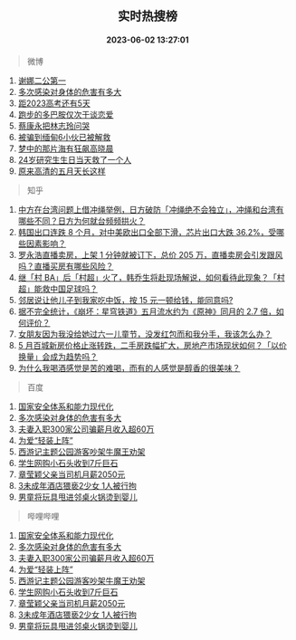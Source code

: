<div align="center"><h2>实时热搜榜</h2><h4>2023-06-02 13:27:01</h4></div>

> 微博  

1. [谢娜二公第一](https://s.weibo.com/weibo?q=%23%E8%B0%A2%E5%A8%9C%E4%BA%8C%E5%85%AC%E7%AC%AC%E4%B8%80%23&t=31&band_rank=1&Refer=top)<br />
2. [多次感染对身体的危害有多大](https://s.weibo.com/weibo?q=%23%E5%A4%9A%E6%AC%A1%E6%84%9F%E6%9F%93%E5%AF%B9%E8%BA%AB%E4%BD%93%E7%9A%84%E5%8D%B1%E5%AE%B3%E6%9C%89%E5%A4%9A%E5%A4%A7%23&t=31&band_rank=2&Refer=top)<br />
3. [距2023高考还有5天](https://s.weibo.com/weibo?q=%23%E8%B7%9D2023%E9%AB%98%E8%80%83%E8%BF%98%E6%9C%895%E5%A4%A9%23&t=31&band_rank=3&Refer=top)<br />
4. [跑步的多巴胺仅次于谈恋爱](https://s.weibo.com/weibo?q=%E8%B7%91%E6%AD%A5%E7%9A%84%E5%A4%9A%E5%B7%B4%E8%83%BA%E4%BB%85%E6%AC%A1%E4%BA%8E%E8%B0%88%E6%81%8B%E7%88%B1&t=31&band_rank=4&Refer=top)<br />
5. [蔡康永把林志玲问哭](https://s.weibo.com/weibo?q=%23%E8%94%A1%E5%BA%B7%E6%B0%B8%E6%8A%8A%E6%9E%97%E5%BF%97%E7%8E%B2%E9%97%AE%E5%93%AD%23&t=31&band_rank=5&Refer=top)<br />
6. [被骗到缅甸6小伙已被解救](https://s.weibo.com/weibo?q=%23%E8%A2%AB%E9%AA%97%E5%88%B0%E7%BC%85%E7%94%B86%E5%B0%8F%E4%BC%99%E5%B7%B2%E8%A2%AB%E8%A7%A3%E6%95%91%23&t=31&band_rank=6&Refer=top)<br />
7. [梦中的那片海有狂飙高晓晨](https://s.weibo.com/weibo?q=%23%E6%A2%A6%E4%B8%AD%E7%9A%84%E9%82%A3%E7%89%87%E6%B5%B7%E6%9C%89%E7%8B%82%E9%A3%99%E9%AB%98%E6%99%93%E6%99%A8%23&t=31&band_rank=7&Refer=top)<br />
8. [24岁研究生生日当天救了一个人](https://s.weibo.com/weibo?q=%2324%E5%B2%81%E7%A0%94%E7%A9%B6%E7%94%9F%E7%94%9F%E6%97%A5%E5%BD%93%E5%A4%A9%E6%95%91%E4%BA%86%E4%B8%80%E4%B8%AA%E4%BA%BA%23&t=31&band_rank=8&Refer=top)<br />
9. [原来高清的五月天长这样](https://s.weibo.com/weibo?q=%23%E5%8E%9F%E6%9D%A5%E9%AB%98%E6%B8%85%E7%9A%84%E4%BA%94%E6%9C%88%E5%A4%A9%E9%95%BF%E8%BF%99%E6%A0%B7%23&t=31&band_rank=9&Refer=top)<br />

> 知乎  

1. [中方在台湾问题上借冲绳举例，日方破防「冲绳绝不会独立」，冲绳和台湾有哪些不同？日方为何就台频频拱火？](https://www.zhihu.com/question/604246792)<br />
2. [韩国出口连跌 8 个月，对中美欧出口全部下滑，芯片出口大跌 36.2%，受哪些因素影响？](https://www.zhihu.com/question/604222429)<br />
3. [罗永浩直播卖房，上架 1 分钟就被订下，总价 205 万，直播卖房会引发跟风吗？直播买房有哪些风险？](https://www.zhihu.com/question/604265383)<br />
4. [继「村 BA」后「村超」火了，韩乔生将赴现场解说，如何看待此现象？「村超」能救中国足球吗？](https://www.zhihu.com/question/604276146)<br />
5. [邻居说让他儿子到我家吃中饭，按 15 元一顿给钱，能同意吗?](https://www.zhihu.com/question/603469319)<br />
6. [据不完全统计，《崩坏：星穹铁道》五月流水约为《原神》同月的 2.7 倍，如何评价？](https://www.zhihu.com/question/604195870)<br />
7. [女朋友因为我没给她过六一儿童节，没发红包而和我分手，我该怎么办？](https://www.zhihu.com/question/604201618)<br />
8. [5 月百城新房价格止涨转跌，二手房跌幅扩大，房地产市场现状如何？「以价换量」会成为趋势吗？](https://www.zhihu.com/question/604220951)<br />
9. [为什么我喝酒感觉是苦的难喝，而有的人感觉是醇香的很美味？](https://www.zhihu.com/question/32287872)<br />

> 百度  

1. [国家安全体系和能力现代化](https://www.baidu.com/s?wd=%E5%9B%BD%E5%AE%B6%E5%AE%89%E5%85%A8%E4%BD%93%E7%B3%BB%E5%92%8C%E8%83%BD%E5%8A%9B%E7%8E%B0%E4%BB%A3%E5%8C%96&sa=fyb_news&rsv_dl=fyb_news)<br />
2. [多次感染对身体的危害有多大](https://www.baidu.com/s?wd=%E5%A4%9A%E6%AC%A1%E6%84%9F%E6%9F%93%E5%AF%B9%E8%BA%AB%E4%BD%93%E7%9A%84%E5%8D%B1%E5%AE%B3%E6%9C%89%E5%A4%9A%E5%A4%A7&sa=fyb_news&rsv_dl=fyb_news)<br />
3. [夫妻入职300家公司骗薪月收入超60万](https://www.baidu.com/s?wd=%E5%A4%AB%E5%A6%BB%E5%85%A5%E8%81%8C300%E5%AE%B6%E5%85%AC%E5%8F%B8%E9%AA%97%E8%96%AA%E6%9C%88%E6%94%B6%E5%85%A5%E8%B6%8560%E4%B8%87&sa=fyb_news&rsv_dl=fyb_news)<br />
4. [为爱“轻装上阵”](https://www.baidu.com/s?wd=%E4%B8%BA%E7%88%B1%E2%80%9C%E8%BD%BB%E8%A3%85%E4%B8%8A%E9%98%B5%E2%80%9D&sa=fyb_news&rsv_dl=fyb_news)<br />
5. [西游记主题公园游客吵架牛魔王劝架](https://www.baidu.com/s?wd=%E8%A5%BF%E6%B8%B8%E8%AE%B0%E4%B8%BB%E9%A2%98%E5%85%AC%E5%9B%AD%E6%B8%B8%E5%AE%A2%E5%90%B5%E6%9E%B6%E7%89%9B%E9%AD%94%E7%8E%8B%E5%8A%9D%E6%9E%B6&sa=fyb_news&rsv_dl=fyb_news)<br />
6. [学生网购小石头收到7斤巨石](https://www.baidu.com/s?wd=%E5%AD%A6%E7%94%9F%E7%BD%91%E8%B4%AD%E5%B0%8F%E7%9F%B3%E5%A4%B4%E6%94%B6%E5%88%B07%E6%96%A4%E5%B7%A8%E7%9F%B3&sa=fyb_news&rsv_dl=fyb_news)<br />
7. [章莹颖父亲当司机月薪2050元](https://www.baidu.com/s?wd=%E7%AB%A0%E8%8E%B9%E9%A2%96%E7%88%B6%E4%BA%B2%E5%BD%93%E5%8F%B8%E6%9C%BA%E6%9C%88%E8%96%AA2050%E5%85%83&sa=fyb_news&rsv_dl=fyb_news)<br />
8. [3未成年酒店猥亵2少女 1人被行拘](https://www.baidu.com/s?wd=3%E6%9C%AA%E6%88%90%E5%B9%B4%E9%85%92%E5%BA%97%E7%8C%A5%E4%BA%B52%E5%B0%91%E5%A5%B3+1%E4%BA%BA%E8%A2%AB%E8%A1%8C%E6%8B%98&sa=fyb_news&rsv_dl=fyb_news)<br />
9. [男童将玩具甩进邻桌火锅烫到婴儿](https://www.baidu.com/s?wd=%E7%94%B7%E7%AB%A5%E5%B0%86%E7%8E%A9%E5%85%B7%E7%94%A9%E8%BF%9B%E9%82%BB%E6%A1%8C%E7%81%AB%E9%94%85%E7%83%AB%E5%88%B0%E5%A9%B4%E5%84%BF&sa=fyb_news&rsv_dl=fyb_news)<br />

> 哔哩哔哩  

1. [国家安全体系和能力现代化](https://www.baidu.com/s?wd=%E5%9B%BD%E5%AE%B6%E5%AE%89%E5%85%A8%E4%BD%93%E7%B3%BB%E5%92%8C%E8%83%BD%E5%8A%9B%E7%8E%B0%E4%BB%A3%E5%8C%96&sa=fyb_news&rsv_dl=fyb_news)<br />
2. [多次感染对身体的危害有多大](https://www.baidu.com/s?wd=%E5%A4%9A%E6%AC%A1%E6%84%9F%E6%9F%93%E5%AF%B9%E8%BA%AB%E4%BD%93%E7%9A%84%E5%8D%B1%E5%AE%B3%E6%9C%89%E5%A4%9A%E5%A4%A7&sa=fyb_news&rsv_dl=fyb_news)<br />
3. [夫妻入职300家公司骗薪月收入超60万](https://www.baidu.com/s?wd=%E5%A4%AB%E5%A6%BB%E5%85%A5%E8%81%8C300%E5%AE%B6%E5%85%AC%E5%8F%B8%E9%AA%97%E8%96%AA%E6%9C%88%E6%94%B6%E5%85%A5%E8%B6%8560%E4%B8%87&sa=fyb_news&rsv_dl=fyb_news)<br />
4. [为爱“轻装上阵”](https://www.baidu.com/s?wd=%E4%B8%BA%E7%88%B1%E2%80%9C%E8%BD%BB%E8%A3%85%E4%B8%8A%E9%98%B5%E2%80%9D&sa=fyb_news&rsv_dl=fyb_news)<br />
5. [西游记主题公园游客吵架牛魔王劝架](https://www.baidu.com/s?wd=%E8%A5%BF%E6%B8%B8%E8%AE%B0%E4%B8%BB%E9%A2%98%E5%85%AC%E5%9B%AD%E6%B8%B8%E5%AE%A2%E5%90%B5%E6%9E%B6%E7%89%9B%E9%AD%94%E7%8E%8B%E5%8A%9D%E6%9E%B6&sa=fyb_news&rsv_dl=fyb_news)<br />
6. [学生网购小石头收到7斤巨石](https://www.baidu.com/s?wd=%E5%AD%A6%E7%94%9F%E7%BD%91%E8%B4%AD%E5%B0%8F%E7%9F%B3%E5%A4%B4%E6%94%B6%E5%88%B07%E6%96%A4%E5%B7%A8%E7%9F%B3&sa=fyb_news&rsv_dl=fyb_news)<br />
7. [章莹颖父亲当司机月薪2050元](https://www.baidu.com/s?wd=%E7%AB%A0%E8%8E%B9%E9%A2%96%E7%88%B6%E4%BA%B2%E5%BD%93%E5%8F%B8%E6%9C%BA%E6%9C%88%E8%96%AA2050%E5%85%83&sa=fyb_news&rsv_dl=fyb_news)<br />
8. [3未成年酒店猥亵2少女 1人被行拘](https://www.baidu.com/s?wd=3%E6%9C%AA%E6%88%90%E5%B9%B4%E9%85%92%E5%BA%97%E7%8C%A5%E4%BA%B52%E5%B0%91%E5%A5%B3+1%E4%BA%BA%E8%A2%AB%E8%A1%8C%E6%8B%98&sa=fyb_news&rsv_dl=fyb_news)<br />
9. [男童将玩具甩进邻桌火锅烫到婴儿](https://www.baidu.com/s?wd=%E7%94%B7%E7%AB%A5%E5%B0%86%E7%8E%A9%E5%85%B7%E7%94%A9%E8%BF%9B%E9%82%BB%E6%A1%8C%E7%81%AB%E9%94%85%E7%83%AB%E5%88%B0%E5%A9%B4%E5%84%BF&sa=fyb_news&rsv_dl=fyb_news)<br />
